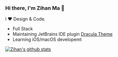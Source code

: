 ### Hi there, I'm Zihan Ma 👋

I ❤️ Design & Code.

- Full Stack
- Maintaining JetBrains IDE plugin [Dracula Theme](https://github.com/dracula/jetbrains)
- Learning iOS/macOS developemt

[![Zihan's github stats](https://github-readme-stats.vercel.app/api?username=WhiteVermouth&theme=material-palenight)](https://github.com/WhiteVermouth/github-readme-stats)
